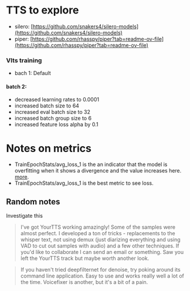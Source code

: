 # TTS to explore

- silero: [https://github.com/snakers4/silero-models](https://github.com/snakers4/silero-models)
- piper: [https://github.com/rhasspy/piper?tab=readme-ov-file](https://github.com/rhasspy/piper?tab=readme-ov-file)



### VIts training

- bach 1: Default

#### batch 2:
- decreased learning rates to 0.0001
- increased batch size to 64
- increased eval batch size to 32
- increased batch group size to 6
- increased feature loss alpha by 0.1


# Notes on metrics

- TrainEpochStats/avg_loss_1 is the an indicator that the model is overfitting when it shows a divergence and the value increases here. [more](https://github.com/coqui-ai/TTS/discussions/1053).
- TrainEpochStats/avg_loss_1 is the best metric to see loss.



##  Random notes

Investigate this
> I've got YourTTS working amazingly! Some of the samples were almost perfect. I developed a ton of tricks - replacements to the whisper text, not using demux (just diarizing everything and using VAD to cut out samples with audio) and a few other techniques. If you'd like to collaborate I can send an email or something. Saw you left the YourTTS track but maybe worth another look.

> If you haven't tried deepfilternet for denoise, try poking around its command line application. Easy to use and works really well a lot of the time. Voicefixer is another, but it's a bit of a pain.

